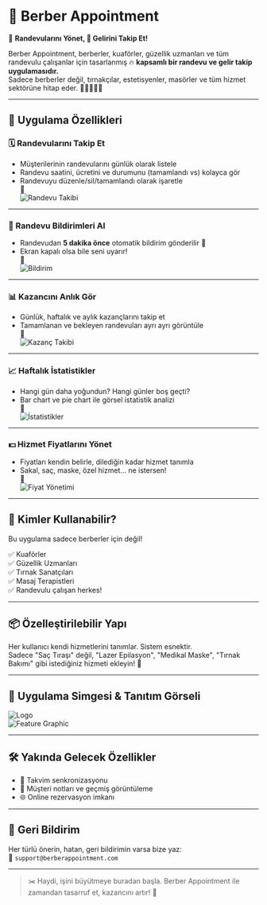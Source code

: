 # 💈 Berber Appointment

📅 **Randevularını Yönet, 💸 Gelirini Takip Et!**

Berber Appointment, berberler, kuaförler, güzellik uzmanları ve tüm randevulu çalışanlar için tasarlanmış 🔥 **kapsamlı bir randevu ve gelir takip uygulamasıdır.**  
Sadece berberler değil, tırnakçılar, estetisyenler, masörler ve tüm hizmet sektörüne hitap eder. 💅💇‍♂️💆‍♀️

---

## 🚀 Uygulama Özellikleri

### 🗓️ Randevularını Takip Et
- Müşterilerinin randevularını günlük olarak listele
- Randevu saatini, ücretini ve durumunu (tamamlandı vs) kolayca gör
- Randevuyu düzenle/sil/tamamlandı olarak işaretle  
📸  
![Randevu Takibi](./screenshots/playstore_1.jpeg)

---

### 📲 Randevu Bildirimleri Al
- Randevudan **5 dakika önce** otomatik bildirim gönderilir 🔔
- Ekran kapalı olsa bile seni uyarır!  
📸  
![Bildirim](./screenshots/playstore_5.jpeg)

---

### 📊 Kazancını Anlık Gör
- Günlük, haftalık ve aylık kazançlarını takip et
- Tamamlanan ve bekleyen randevuları ayrı ayrı görüntüle  
📸  
![Kazanç Takibi](./screenshots/playstore_2.jpeg)

---

### 📈 Haftalık İstatistikler
- Hangi gün daha yoğundun? Hangi günler boş geçti?
- Bar chart ve pie chart ile görsel istatistik analizi  
📸  
![İstatistikler](./screenshots/playstore_3.jpeg)

---

### 💵 Hizmet Fiyatlarını Yönet
- Fiyatları kendin belirle, dilediğin kadar hizmet tanımla
- Sakal, saç, maske, özel hizmet... ne istersen!  
📸  
![Fiyat Yönetimi](./screenshots/playstore_4.jpeg)

---

## 🌟 Kimler Kullanabilir?

Bu uygulama sadece berberler için değil!

✅ Kuaförler  
✅ Güzellik Uzmanları  
✅ Tırnak Sanatçıları  
✅ Masaj Terapistleri  
✅ Randevulu çalışan herkes!

---

## 📦 Özelleştirilebilir Yapı

Her kullanıcı kendi hizmetlerini tanımlar. Sistem esnektir.  
Sadece "Saç Tıraşı" değil, "Lazer Epilasyon", "Medikal Maske", "Tırnak Bakımı" gibi istediğiniz hizmeti ekleyin! 🌈

---

## 📱 Uygulama Simgesi & Tanıtım Görseli

![Logo](./screenshots/barber_app_logo.jpeg)  
![Feature Graphic](./screenshots/feature_graphic_berber.jpeg)

---

## 🛠️ Yakında Gelecek Özellikler
- 📅 Takvim senkronizasyonu
- 👥 Müşteri notları ve geçmiş görüntüleme
- 🌐 Online rezervasyon imkanı

---

## 💌 Geri Bildirim

Her türlü önerin, hatan, geri bildirimin varsa bize yaz:  
📧 `support@berberappointment.com`

---

> ✂️ Haydi, işini büyütmeye buradan başla. Berber Appointment ile zamandan tasarruf et, kazancını artır! 🚀

